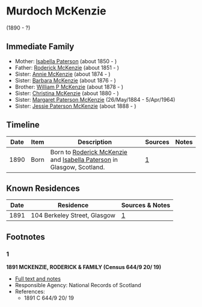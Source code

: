 ﻿---
layout: person
subject_key: i99087108
permalink: /people/i99087108
---

# Murdoch McKenzie
(1890 - ?)

## Immediate Family

* Mother: [Isabella Paterson](./@24882788@-isabella-paterson-b1850-d.md) (about 1850 - )
* Father: [Roderick McKenzie](./@76793596@-roderick-mckenzie-b1851-d.md) (about 1851 - )
* Sister: [Annie McKenzie](./@80021760@-annie-mckenzie-b1874-d.md) (about 1874 - )
* Sister: [Barbara McKenzie](./@18932462@-barbara-mckenzie-b1876-d.md) (about 1876 - )
* Brother: [William P McKenzie](./@51734912@-william-p-mckenzie-b1878-d.md) (about 1878 - )
* Sister: [Christina McKenzie](./@25915316@-christina-mckenzie-b1880-d.md) (about 1880 - )
* Sister: [Margaret Paterson McKenzie](./@88610293@-margaret-paterson-mckenzie-b1884-5-26-d1964-4-5.md) (26/May/1884 - 5/Apr/1964)
* Sister: [Jessie Paterson McKenzie](./@2043547@-jessie-paterson-mckenzie-b1888-d.md) (about 1888 - )

## Timeline

Date | Item | Description | Sources | Notes
---|---|---|---|---
1890 | Born | Born to [Roderick McKenzie](./@76793596@-roderick-mckenzie-b1851-d.md) and [Isabella Paterson](./@24882788@-isabella-paterson-b1850-d.md) in Glasgow, Scotland. | [1](#1) | 

## Known Residences

Date | Residence | Sources & Notes
---|---|---
1891 | 104 Berkeley Street, Glasgow | [1](#1)

## Footnotes

### 1

**1891 MCKENZIE, RODERICK & FAMILY (Census 644/9 20/ 19)**

* [Full text and notes](../sources/@45081620@-1891-mckenzie,-roderick-&-family-census-644-9-20-19-.md)
* Responsible Agency: National Records of Scotland
* References: 
  * 1891 C 644/9 20/ 19

